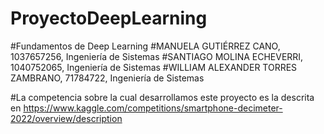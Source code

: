 # ProyectoDeepLearning
#Fundamentos de Deep Learning
#MANUELA GUTIÉRREZ CANO, 1037657256, Ingeniería de Sistemas
#SANTIAGO MOLINA ECHEVERRI, 1040752065, Ingeniería de Sistemas
#WILLIAM ALEXANDER TORRES ZAMBRANO, 71784722, Ingeniería de Sistemas

#La competencia sobre la cual desarrollamos este proyecto es la descrita en https://www.kaggle.com/competitions/smartphone-decimeter-2022/overview/description
